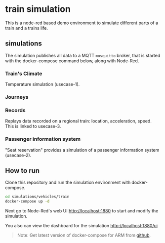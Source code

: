 # train simulation

This is a node-red based demo environment to simulate different parts of a train and a trains life.

## simulations

The simulation publishes all data to a MQTT `mosquitto` broker, that is started with the docker-compose command below, along with Node-Red.

### Train's Climate

Temperature simulation (usecase-1).

### Journeys


### Records

Replays data recorded on a regional train: location, acceleration, speed. This is linked to usecase-3.

### Passenger information system

"Seat reservation" provides a simulation of a passenger information system (usecase-2).

## How to run

Clone this repository and run the simulation environment with docker-compose.

```bash
cd simulations/vehicles/train
docker-compose up -d
```

Next go to Node-Red's web UI [http://localhost:1880](http://localhost:1880) to start and modify the simulation.

You also can view the dashboard for the simulation [http://localhost:1880/ui](http://localhost:1880/ui)

> Note: Get latest version of docker-compose for ARM from [github](https://github.com/linuxserver/docker-docker-compose/releases).